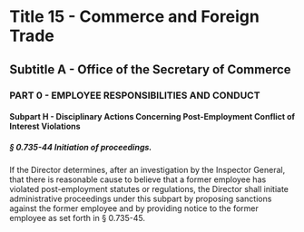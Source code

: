 
# Title 15 - Commerce and Foreign Trade
## Subtitle A - Office of the Secretary of Commerce
### PART 0 - EMPLOYEE RESPONSIBILITIES AND CONDUCT
#### Subpart H - Disciplinary Actions Concerning Post-Employment Conflict of Interest Violations
##### § 0.735-44 Initiation of proceedings.

If the Director determines, after an investigation by the Inspector General, that there is reasonable cause to believe that a former employee has violated post-employment statutes or regulations, the Director shall initiate administrative proceedings under this subpart by proposing sanctions against the former employee and by providing notice to the former employee as set forth in § 0.735-45.
